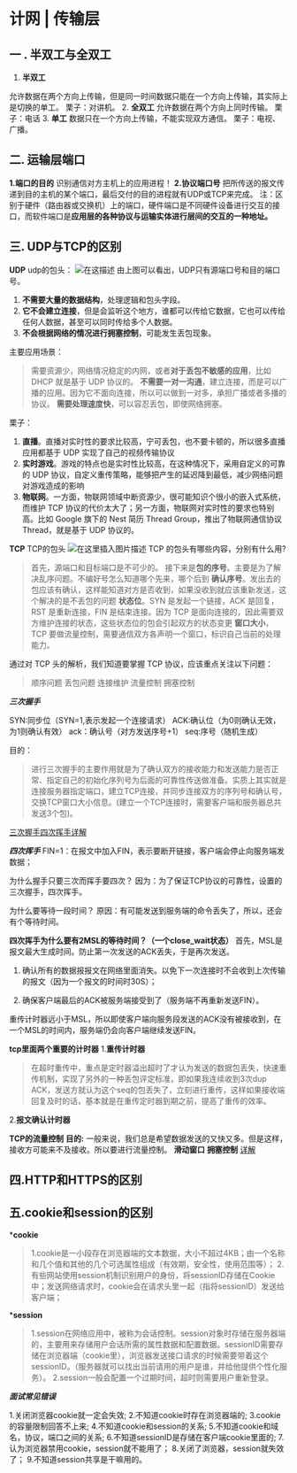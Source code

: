 # 计网 | 传输层

## 一 . 半双工与全双工

1. **半双工**

允许数据在两个方向上传输，但是同一时间数据只能在一个方向上传输，其实际上是切换的单工。
栗子：对讲机。
2. **全双工**
允许数据在两个方向上同时传输。
栗子：电话
3. **单工**
数据只在一个方向上传输，不能实现双方通信。
栗子：电视、广播。

## 二. 运输层端口

**1.端口的目的**
识别通信对方主机上的应用进程！
**2.协议端口号**
把所传送的报文传递到目的主机的某个端口，最后交付的目的进程就有UDP或TCP来完成。
注：区别于硬件（路由器或交换机）上的端口，硬件端口是不同硬件设备进行交互的接口，而软件端口是**应用层的各种协议与运输实体进行层间的交互的一种地址。**

## 三. UDP与TCP的区别

**UDP**
udp的包头：
![在这描述](https://img-blog.csdnimg.cn/32402a8897fc420f990d1a3d965d237a.jpg?x-oss-process=image/watermark,type_ZHJvaWRzYW5zZmFsbGJhY2s,shadow_50,text_Q1NETiBA5YWI6L-bMzPlj7c=,size_20,color_FFFFFF,t_70,g_se,x_16#pic_center)
由上图可以看出，UDP只有源端口号和目的端口号。

1. **不需要大量的数据结构**，处理逻辑和包头字段。
2. **它不会建立连接**，但是会监听这个地方，谁都可以传给它数据，它也可以传给任何人数据，甚至可以同时传给多个人数据。
3. **不会根据网络的情况进行拥塞控制**，可能发生丢包现象。

主要应用场景：
>需要资源少，网络情况稳定的内网，或者**对于丢包不敏感的应用**，比如 DHCP 就是基于 UDP 协议的。
**不需要一对一沟通**，建立连接，而是可以广播的应用。因为它不面向连接，所以可以做到一对多，承担广播或者多播的协议。
**需要处理速度快**，可以容忍丢包，即使网络拥塞。

栗子：

1. **直播**。直播对实时性的要求比较高，宁可丢包，也不要卡顿的，所以很多直播应用都基于 UDP 实现了自己的视频传输协议
2. **实时游戏**。游戏的特点也是实时性比较高，在这种情况下，采用自定义的可靠的 UDP 协议，自定义重传策略，能够把产生的延迟降到最低，减少网络问题对游戏造成的影响
3. **物联网**。一方面，物联网领域中断资源少，很可能知识个很小的嵌入式系统，而维护 TCP 协议的代价太大了；另一方面，物联网对实时性的要求也特别高。比如 Google 旗下的 Nest 简历 Thread Group，推出了物联网通信协议 Thread，就是基于 UDP 协议的。

**TCP**
TCP的包头
![在这里插入图片描述](https://img-blog.csdnimg.cn/199c687ef038479cba1fa9f83c544699.jpg?x-oss-process=image/watermark,type_ZHJvaWRzYW5zZmFsbGJhY2s,shadow_50,text_Q1NETiBA5YWI6L-bMzPlj7c=,size_20,color_FFFFFF,t_70,g_se,x_16#pic_center)
TCP 的包头有哪些内容，分别有什么用?
>首先，源端口和目标端口是不可少的。
接下来是**包的序号**。主要是为了解决乱序问题。不编好号怎么知道哪个先来，哪个后到
**确认序号**。发出去的包应该有确认，这样能知道对方是否收到，如果没收到就应该重新发送，这个解决的是不丢包的问题
**状态位**。SYN 是发起一个链接，ACK 是回复，RST 是重新连接，FIN 是结束连接。因为 TCP 是面向连接的，因此需要双方维护连接的状态，这些状态位的包会引起双方的状态变更
**窗口大小**，TCP 要做流量控制，需要通信双方各声明一个窗口，标识自己当前的处理能力。

通过对 TCP 头的解析，我们知道要掌握 TCP 协议，应该重点关注以下问题：
>顺序问题
丢包问题
连接维护
流量控制
拥塞控制

***三次握手***

SYN:同步位（SYN=1,表示发起一个连接请求）
ACK:确认位（为0则确认无效，为1则确认有效）
ack：确认号（对方发送序号+1）
seq:序号（随机生成）

目的：
>进行三次握手的主要作用就是为了确认双方的接收能力和发送能力是否正常、指定自己的初始化序列号为后面的可靠性传送做准备。实质上其实就是连接服务器指定端口，建立TCP连接，并同步连接双方的序列号和确认号，交换TCP窗口大小信息。(建立一个TCP连接时，需要客户端和服务器总共发送3个包)。
>
[三次握手四次挥手详解](https://blog.csdn.net/hyg0811/article/details/102366854?ops_request_misc=%257B%2522request%255Fid%2522%253A%2522163247171516780269888961%2522%252C%2522scm%2522%253A%252220140713.130102334..%2522%257D&request_id=163247171516780269888961&biz_id=0&utm_medium=distribute.pc_search_result.none-task-blog-2~all~top_positive~default-1-102366854.first_rank_v2_pc_rank_v29&utm_term=tcp%E4%B8%89%E6%AC%A1%E6%8F%A1%E6%89%8B%E5%9B%9B%E6%AC%A1%E6%8C%A5%E6%89%8B&spm=1018.2226.3001.4187)

***四次挥手***
FIN=1：在报文中加入FIN，表示要断开链接，客户端会停止向服务端发数据；

为什么握手只要三次而挥手要四次？
因为：为了保证TCP协议的可靠性，设置的三次握手，四次挥手。

为什么要等待一段时间？
原因：有可能发送到服务端的命令丢失了，所以，还会有个等待时间。

**四次挥手为什么要有2MSL的等待时间？（一个close_wait状态）**
首先，MSL是报文最大生成时间。防止第一次发送的ACK丢失，于是再次发送。

1. 确认所有的数据报报文在网络里面消失。以免下一次连接时不会收到上次传输的报文（因为一个报文的时间时30S）；

2. 确保客户端最后的ACK被服务端接受到了（服务端不再重新发送FIN）。

重传计时器远小于MSL，所以即使客户端向服务段发送的ACK没有被接收到，在一个MSL的时间内，服务端仍会向客户端继续发送FIN。

**tcp里面两个重要的计时器**
1.**重传计时器**

>在超时重传中，重点是定时器溢出超时了才认为发送的数据包丢失，快速重传机制，实现了另外的一种丢包评定标准，即如果我连续收到3次dup ACK，发送方就认为这个seq的包丢失了，立刻进行重传，这样如果接收端回复及时的话，基本就是在重传定时器到期之前，提高了重传的效率。

2.**报文确认计时器**

**TCP的流量控制**
**目的:** 一般来说，我们总是希望数据发送的又快又多。但是这样，接收方可能来不及接收。所以要进行流量控制。
**滑动窗口**
**拥塞控制**
[详解](https://blog.csdn.net/qq_42214953/article/details/105832303)

## 四.HTTP和HTTPS的区别

## 五.cookie和session的区别

***cookie**

>1.cookie是一小段存在浏览器端的文本数据，大小不超过4KB；由一个名称和几个值和其他的几个可选属性组成（有效期，安全性，使用范围等）；
2.有些网站使用session机制识别用户的身份，将sessionID存储在Cookie中；发送网络请求时，cookie会在请求头里一起（指将sessionID）发送给客户端；

***session**

>1.session在网络应用中，被称为会话控制。session对象时存储在服务器端的，主要用来存储用户会话所需的属性数据和配置数据。sessionID需要存储在浏览器端（cookie里），浏览器发送接口请求的时候需要带着这个sessionID。（服务器就可以找出当前请用的用户是谁，并给他提供个性化服务）。
>2.session一般会配置一个过期时间，超时则需要用户重新登录。

***面试常见错误***

1.关闭浏览器cookie就一定会失效;
2.不知道cookie时存在浏览器端的;
3.cookie的容量限制回答不上来;
4.不知道cookie和session的关系;
5.不知道cookie和域名，协议，端口之间的关系;
6.不知道sessionID是存储在客户端cookie里面的;
7.认为浏览器禁用cookie，session就不能用了；
8.关闭了浏览器，session就失效了；
9.不知道session共享是干嘛用的。


